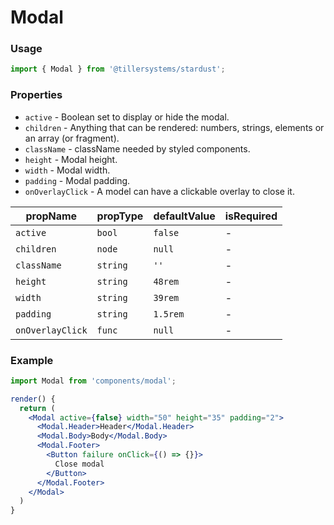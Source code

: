 # Modal

### Usage

```jsx
import { Modal } from '@tillersystems/stardust';
```

<!-- STORY -->

### Properties

- `active` - Boolean set to display or hide the modal.
- `children` - Anything that can be rendered: numbers, strings, elements or an array (or fragment).
- `className` - className needed by styled components.
- `height` - Modal height.
- `width` - Modal width.
- `padding` - Modal padding.
- `onOverlayClick` - A model can have a clickable overlay to close it.

| propName         | propType | defaultValue | isRequired |
| ---------------- | -------- | ------------ | ---------- |
| `active`         | `bool`   | `false`      | -          |
| `children`       | `node`   | `null`       | -          |
| `className`      | `string` | `''`         | -          |
| `height`         | `string` | `48rem`      | -          |
| `width`          | `string` | `39rem`      | -          |
| `padding`        | `string` | `1.5rem`     | -          |
| `onOverlayClick` | `func`   | `null`       | -          |

### Example

```jsx
import Modal from 'components/modal';

render() {
  return (
    <Modal active={false} width="50" height="35" padding="2">
      <Modal.Header>Header</Modal.Header>
      <Modal.Body>Body</Modal.Body>
      <Modal.Footer>
        <Button failure onClick={() => {}}>
          Close modal
        </Button>
      </Modal.Footer>
    </Modal>
  )
}
```
